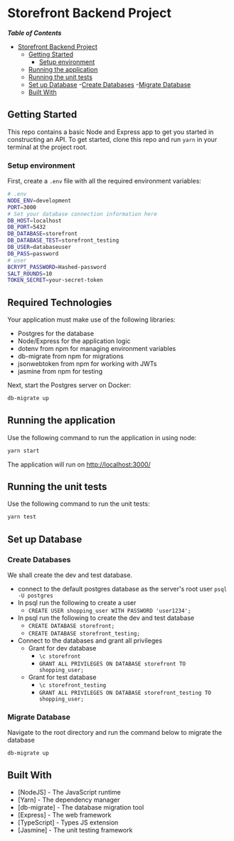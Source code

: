 # Storefront Backend Project

___Table of Contents___

- [Storefront Backend Project](#storefront-backend-project)
  - [Getting Started](#getting-started)
    - [Setup environment](#setup-environment)
  - [Running the application](#running-the-application)
  - [Running the unit tests](#running-the-unit-tests)
  - [Set up Database](#Set-up-Database)
    -[Create Databases](#Create-Databases)
    -[Migrate Database](#Migrate-Database)
  - [Built With](#built-with)

## Getting Started

This repo contains a basic Node and Express app to get you started in constructing an API. To get started, clone this repo and run `yarn` in your terminal at the project root.

### Setup environment

First, create a `.env` file with all the required environment variables:
```bash
# .env
NODE_ENV=development
PORT=3000
# Set your database connection information here
DB_HOST=localhost
DB_PORT=5432
DB_DATABASE=storefront
DB_DATABASE_TEST=storefront_testing
DB_USER=databaseuser
DB_PASS=password
# user
BCRYPT_PASSWORD=Hashed-password
SALT_ROUNDS=10
TOKEN_SECRET=your-secret-token
```
## Required Technologies
Your application must make use of the following libraries:
- Postgres for the database
- Node/Express for the application logic
- dotenv from npm for managing environment variables
- db-migrate from npm for migrations
- jsonwebtoken from npm for working with JWTs
- jasmine from npm for testing


Next, start the Postgres server on Docker:

```bash
db-migrate up
```
## Running the application
Use the following command to run the application in using node:

```bash
yarn start
```

The application will run on <http://localhost:3000/>

## Running the unit tests

Use the following command to run the unit tests:

```bash
yarn test
```
## Set up Database
### Create Databases
We shall create the dev and test database.

- connect to the default postgres database as the server's root user `psql -U postgres`
- In psql run the following to create a user 
    - `CREATE USER shopping_user WITH PASSWORD 'user1234';`
- In psql run the following to create the dev and test database
    - `CREATE DATABASE storefront;`
    - `CREATE DATABASE storefront_testing;`
- Connect to the databases and grant all privileges
    - Grant for dev database
        - `\c storefront`
        - `GRANT ALL PRIVILEGES ON DATABASE storefront TO shopping_user;`
    - Grant for test database
        - `\c storefront_testing`
        - `GRANT ALL PRIVILEGES ON DATABASE storefront_testing TO shopping_user;`

### Migrate Database
Navigate to the root directory and run the command below to migrate the database 

`db-migrate up`

## Built With
- [NodeJS] - The JavaScript runtime
- [Yarn] - The dependency manager
- [db-migrate] - The database migration tool
- [Express] - The web framework
- [TypeScript] - Types JS extension
- [Jasmine] - The unit testing framework
